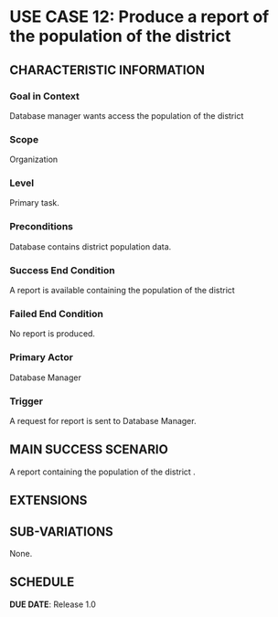 # USE CASE 12: Produce a report of the population of the district


## CHARACTERISTIC INFORMATION

### Goal in Context

Database manager wants access the population of the district
### Scope

Organization

### Level

Primary task.

### Preconditions

Database contains district  population data.

### Success End Condition

A report is available containing the population of the district 
### Failed End Condition

No report is produced.

### Primary Actor

Database Manager

### Trigger

A request for report is sent to Database Manager.

## MAIN SUCCESS SCENARIO

A report containing the population of the district .

## EXTENSIONS



## SUB-VARIATIONS

None.

## SCHEDULE

**DUE DATE**: Release 1.0